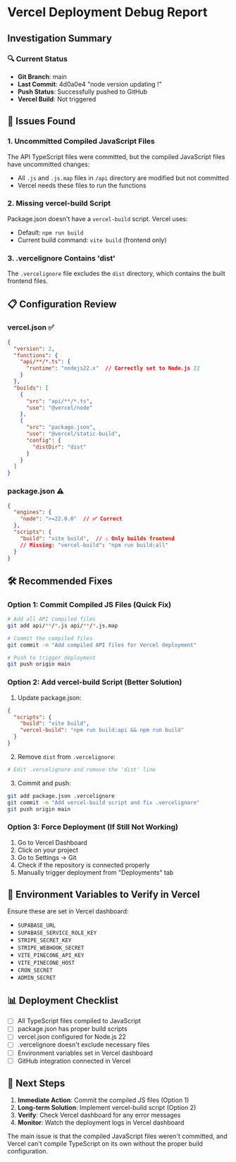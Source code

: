 # Vercel Deployment Debug Report

## Investigation Summary

### 🔍 Current Status
- **Git Branch**: main
- **Last Commit**: 4d0a0e4 "node version updating !"
- **Push Status**: Successfully pushed to GitHub
- **Vercel Build**: Not triggered

## 🚨 Issues Found

### 1. **Uncommitted Compiled JavaScript Files**
The API TypeScript files were committed, but the compiled JavaScript files have uncommitted changes:
- All `.js` and `.js.map` files in `/api` directory are modified but not committed
- Vercel needs these files to run the functions

### 2. **Missing vercel-build Script**
Package.json doesn't have a `vercel-build` script. Vercel uses:
- Default: `npm run build`
- Current build command: `vite build` (frontend only)

### 3. **.vercelignore Contains 'dist'**
The `.vercelignore` file excludes the `dist` directory, which contains the built frontend files.

## 📋 Configuration Review

### vercel.json ✅
```json
{
  "version": 2,
  "functions": {
    "api/**/*.ts": {
      "runtime": "nodejs22.x"  // Correctly set to Node.js 22
    }
  },
  "builds": [
    {
      "src": "api/**/*.ts",
      "use": "@vercel/node"
    },
    {
      "src": "package.json",
      "use": "@vercel/static-build",
      "config": {
        "distDir": "dist"
      }
    }
  ]
}
```

### package.json ⚠️
```json
{
  "engines": {
    "node": ">=22.0.0"  // ✅ Correct
  },
  "scripts": {
    "build": "vite build",  // ⚠️ Only builds frontend
    // Missing: "vercel-build": "npm run build:all"
  }
}
```

## 🛠️ Recommended Fixes

### Option 1: Commit Compiled JS Files (Quick Fix)
```bash
# Add all API compiled files
git add api/**/*.js api/**/*.js.map

# Commit the compiled files
git commit -m "Add compiled API files for Vercel deployment"

# Push to trigger deployment
git push origin main
```

### Option 2: Add vercel-build Script (Better Solution)
1. Update package.json:
```json
{
  "scripts": {
    "build": "vite build",
    "vercel-build": "npm run build:api && npm run build"
  }
}
```

2. Remove `dist` from `.vercelignore`:
```bash
# Edit .vercelignore and remove the 'dist' line
```

3. Commit and push:
```bash
git add package.json .vercelignore
git commit -m "Add vercel-build script and fix .vercelignore"
git push origin main
```

### Option 3: Force Deployment (If Still Not Working)
1. Go to Vercel Dashboard
2. Click on your project
3. Go to Settings → Git
4. Check if the repository is connected properly
5. Manually trigger deployment from "Deployments" tab

## 🔧 Environment Variables to Verify in Vercel

Ensure these are set in Vercel dashboard:
- `SUPABASE_URL`
- `SUPABASE_SERVICE_ROLE_KEY`
- `STRIPE_SECRET_KEY`
- `STRIPE_WEBHOOK_SECRET`
- `VITE_PINECONE_API_KEY`
- `VITE_PINECONE_HOST`
- `CRON_SECRET`
- `ADMIN_SECRET`

## 📊 Deployment Checklist

- [ ] All TypeScript files compiled to JavaScript
- [ ] package.json has proper build scripts
- [ ] vercel.json configured for Node.js 22
- [ ] .vercelignore doesn't exclude necessary files
- [ ] Environment variables set in Vercel dashboard
- [ ] GitHub integration connected in Vercel

## 🚀 Next Steps

1. **Immediate Action**: Commit the compiled JS files (Option 1)
2. **Long-term Solution**: Implement vercel-build script (Option 2)
3. **Verify**: Check Vercel dashboard for any error messages
4. **Monitor**: Watch the deployment logs in Vercel dashboard

The main issue is that the compiled JavaScript files weren't committed, and Vercel can't compile TypeScript on its own without the proper build configuration.